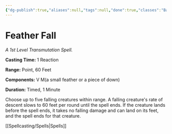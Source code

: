 ```yaml
---
{"dg-publish":true,"aliases":null,"tags":null,"done":true,"classes":"Bard, Sorcerer, Wizard, Artificer,","spellLevel":1,"school":"Transmutation","source":"PHB","permalink":"/spells/feather-fall/","dgHomeLink":false,"dgPassFrontmatter":true}
---
```


# Feather Fall
*A 1st Level Transmutation Spell.*

**Casting Time:** 1 Reaction

**Range:** Point, 60 Feet

**Components:** V M(a small feather or a piece of down)

**Duration:** Timed, 1 Minute

Choose up to five falling creatures within range. A falling creature's rate of descent slows to 60 feet per round until the spell ends. If the creature lands before the spell ends, it takes no falling damage and can land on its feet, and the spell ends for that creature.

[[Spellcasting/Spells|Spells]]